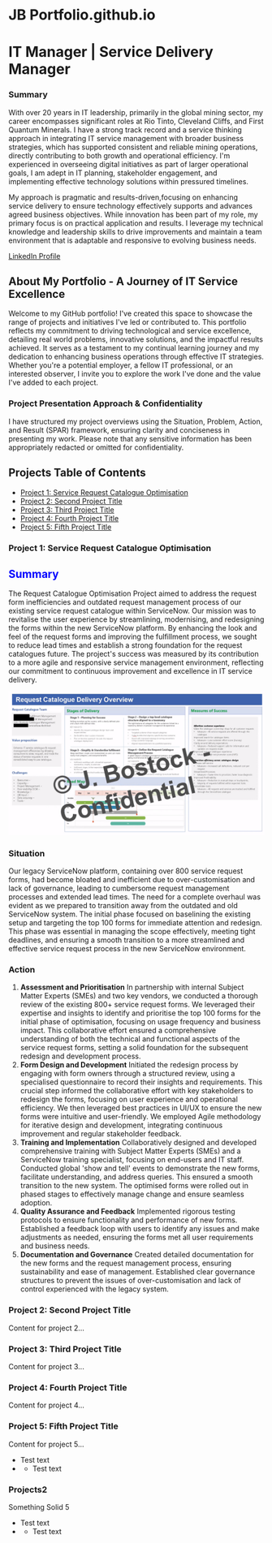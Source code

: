 # JB Portfolio.github.io
# IT Manager | Service Delivery Manager

### Summary
With over 20 years in IT leadership, primarily in the global mining sector, my career encompasses significant roles at Rio Tinto, Cleveland
Cliffs, and First Quantum Minerals. I have a strong track record and a service thinking approach in integrating IT service management with
broader business strategies, which has supported consistent and reliable mining operations, directly contributing to both growth and
operational efficiency. I'm experienced in overseeing digital initiatives as part of larger operational goals, I am adept in IT planning, 
stakeholder engagement, and implementing effective technology solutions within pressured timelines. 

My approach is pragmatic and results-driven,focusing on enhancing service delivery to ensure technology effectively supports and advances 
agreed business objectives. While innovation has been part of my role, my primary focus is on practical application and results. I leverage 
my technical knowledge and leadership skills to drive improvements and maintain a team environment that is adaptable and responsive to evolving business needs.

[LinkedIn Profile](https://www.linkedin.com/in/bostockj)


## About My Portfolio - A Journey of IT Service Excellence
Welcome to my GitHub portfolio! I've created this space to showcase the range of projects and initiatives I've led or contributed to. This portfolio reflects my commitment to driving technological and service excellence, detailing real world problems, innovative solutions, and the impactful results achieved. It serves as a testament to my continual learning journey and my dedication to enhancing business operations through effective IT strategies. Whether you're a potential employer, a fellow IT professional, or an interested observer, I invite you to explore the work I've done and the value I've added to each project.



### Project Presentation Approach & Confidentiality
 I have structured my project overviews using the Situation, Problem, Action, and Result (SPAR) framework, ensuring clarity and conciseness in presenting my work. Please note that any sensitive information has been appropriately redacted or omitted for confidentiality.

## Projects Table of Contents
- [Project 1: Service Request Catalogue Optimisation](#project-1-service-request-catalogue-optimisation)
- [Project 2: Second Project Title](#project-2-second-project-title)
- [Project 3: Third Project Title](#project-3-third-project-title)
- [Project 4: Fourth Project Title](#project-4-fourth-project-title)
- [Project 5: Fifth Project Title](#project-5-fifth-project-title)

### Project 1: Service Request Catalogue Optimisation
<h2 style="color:blue">Summary</h2>
The Request Catalogue Optimisation Project aimed to address the request form inefficiencies and outdated request management process of our existing service request catalogue within ServiceNow. Our mission was to revitalise the user experience by streamlining, modernising, and redesigning the forms within the new ServiceNow platform. By enhancing the look and feel of the request forms and improving the fulfillment process, we sought to reduce lead times and establish a strong foundation for the request catalogues future. The project's success was measured by its contribution to a more agile and responsive service management environment, reflecting our commitment to continuous improvement and excellence in IT service delivery.

![Alt text for your image](Req_Cat_Delivery_Sheet.png)

### Situation
Our legacy ServiceNow platform, containing over 800 service request forms, had become bloated and inefficient due to over-customisation and lack of governance, leading to cumbersome request management processes and extended lead times. The need for a complete overhaul was evident as we prepared to transition away from the outdated and old ServiceNow system. The initial phase focused on baselining the existing setup and targeting the top 100 forms for immediate attention and redesign. This phase was essential in managing the scope effectively, meeting tight deadlines, and ensuring a smooth transition to a more streamlined and effective service request process in the new ServiceNow environment.

### Action
1. **Assessment and Prioritisation** In partnership with internal Subject Matter Experts (SMEs) and two key vendors, we conducted a thorough review of the existing 800+ service request forms. We leveraged their expertise and insights to identify and prioritise the top 100 forms for the initial phase of optimisation, focusing on usage frequency and business impact. This collaborative effort ensured a comprehensive understanding of both the technical and functional aspects of the service request forms, setting a solid foundation for the subsequent redesign and development process.
2. **Form Design and Development** Initiated the redesign process by engaging with form owners through a structured review, using a specialised questionnaire to record their insights and requirements. This crucial step informed the collaborative effort with key stakeholders to redesign the forms, focusing on user experience and operational efficiency. We then leveraged best practices in UI/UX to ensure the new forms were intuitive and user-friendly. We employed Agile methodology for iterative design and development, integrating continuous improvement and regular stakeholder feedback.
3. **Training and Implementation** Collaboratively designed and developed comprehensive training with Subject Matter Experts (SMEs) and a ServiceNow training specialist, focusing on end-users and IT staff. Conducted global 'show and tell' events to demonstrate the new forms, facilitate understanding, and address queries. This ensured a smooth transition to the new system. The optimised forms were rolled out in phased stages to effectively manage change and ensure seamless adoption.
4. **Quality Assurance and Feedback**  Implemented rigorous testing protocols to ensure functionality and performance of new forms. Established a feedback loop with users to identify any issues and make adjustments as needed, ensuring the forms met all user requirements and business needs.
5. **Documentation and Governance** Created detailed documentation for the new forms and the request management process, ensuring sustainability and ease of management. Established clear governance structures to prevent the issues of over-customisation and lack of control experienced with the legacy system.


### Project 2: Second Project Title
Content for project 2...

### Project 3: Third Project Title
Content for project 3...

### Project 4: Fourth Project Title
Content for project 4...

### Project 5: Fifth Project Title
Content for project 5...


- Test text
- - Test text

### Projects2
Something Solid 5
- Test text
- - Test text
